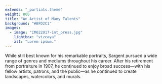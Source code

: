 ```yaml
---
extends: "_partials.theme"
weight: 800
title: "An Artist of Many Talents"
background: "#BFD2C1"
images:
  - image: "IM022017-int_press.jpg"
    lightbox: "vizcaya"
    alt: "Lorem ipsum."
---
```


While still best known for his remarkable portraits, Sargent pursued a wide range of genres and mediums throughout his career. After his retirement from portraiture in 1907, he continued to enjoy broad success—with his fellow artists, patrons, and the public—as he continued to create landscapes, watercolors, and murals. 
